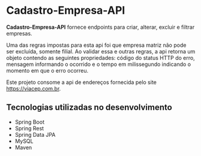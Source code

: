 # Cadastro-Empresa-API

**Cadastro-Empresa-API** fornece endpoints para criar, alterar, excluir e filtrar empresas.

Uma das regras impostas para esta api foi que empresa matriz não pode ser excluída, somente filial. Ao validar essa e outras regras, a api retorna um objeto contendo as seguintes propriedades:
código do status HTTP do erro, mensagem informando o ocorrido e o tempo em milissegundo indicando o momento em que o erro ocorreu.


Este projeto consome a api de endereços fornecida pelo site https://viacep.com.br.

## Tecnologias utilizadas no desenvolvimento
* Spring Boot
* Spring Rest
* Spring Data JPA
* MySQL
* Maven
